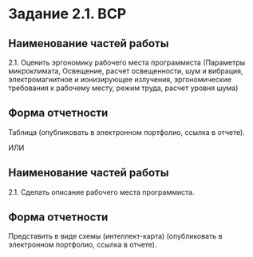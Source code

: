 # Задание 2.1. ВСР
## Наименование частей работы
2.1. Оценить эргономику рабочего места программиста (Параметры микроклимата, Освещение, расчет освещенности, шум и вибрация, электромагнитное и ионизирующее излучения, эргономические требования к рабочему месту, режим труда, расчет уровня шума)

## Форма отчетности
Таблица (опубликовать в электронном портфолио, ссылка в отчете).

ИЛИ

## Наименование частей работы
2.1. Сделать описание рабочего места программиста.

## Форма отчетности
Представить в виде схемы (интеллект-карта) (опубликовать в электронном портфолио, ссылка в отчете).

